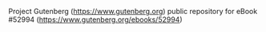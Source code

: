 Project Gutenberg (https://www.gutenberg.org) public repository for
eBook #52994 (https://www.gutenberg.org/ebooks/52994)
